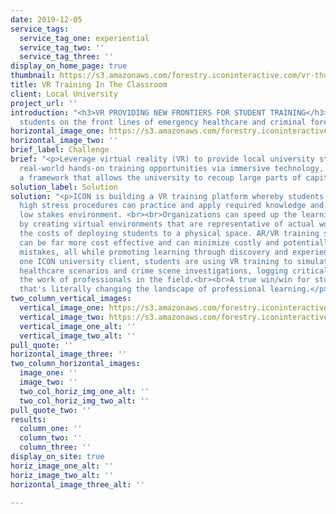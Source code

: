 ```yaml
---
date: 2019-12-05
service_tags:
  service_tag_one: experiential
  service_tag_two: ''
  service_tag_three: ''
display_on_home_page: true
thumbnail: https://s3.amazonaws.com/forestry.iconinteractive.com/vr-thumb.jpg
title: VR Training In The Classroom
client: Local University
project_url: ''
introduction: "<h3>VR PROVIDING NEW FRONTIERS FOR STUDENT TRAINING</h3><p>ICON puts
  students on the front lines of emergency healthcare and criminal forensics.</p>"
horizontal_image_one: https://s3.amazonaws.com/forestry.iconinteractive.com/vr-large.jpg
horizontal_image_two: ''
brief_label: Challenge
brief: "<p>Leverage virtual reality (VR) to provide local university students with
  real-world hands-on training opportunities via immersive technology, all within
  a framework that allows the university to recoup large parts of capital outlay.</p>"
solution_label: Solution
solution: "<p>ICON is building a VR training platform whereby students involved in
  high stress procedures can practice and apply required knowledge and skills in a
  low stakes environment. <br><br>Organizations can speed up the learning process
  by creating virtual environments that are representative of actual workplaces without
  the costs of deploying students to a physical space. AR/VR training simulations
  can be far more cost effective and can minimize costly and potentially life threatening
  mistakes, all while promoting learning through discovery and experience.<br><br>At
  one ICON university client, students are using VR training to simulate emergent
  healthcare scenarios and crime scene investigations, logging critical hours “doing”
  the work of professionals in the field.<br><br>A true win/win for students and colleges
  that's literally changing the landscape of professional learning.</p>"
two_column_vertical_images:
  vertical_image_one: https://s3.amazonaws.com/forestry.iconinteractive.com/vr2.jpg
  vertical_image_two: https://s3.amazonaws.com/forestry.iconinteractive.com/vr3.jpg
  vertical_image_one_alt: ''
  vertical_image_two_alt: ''
pull_quote: ''
horizontal_image_three: ''
two_column_horizontal_images:
  image_one: ''
  image_two: ''
  two_col_horiz_img_one_alt: ''
  two_col_horiz_img_two_alt: ''
pull_quote_two: ''
results:
  column_one: ''
  column_two: ''
  column_three: ''
display_on_site: true
horiz_image_one_alt: ''
horiz_image_two_alt: ''
horizontal_image_three_alt: ''

---
```


